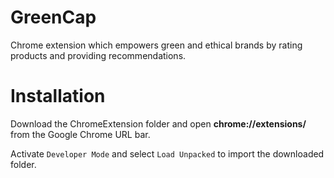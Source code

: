 # GreenCap
Chrome extension which empowers green and ethical brands by rating products and providing recommendations.

# Installation
Download the ChromeExtension folder and open **chrome://extensions/** from the Google Chrome URL bar.

Activate `Developer Mode` and select `Load Unpacked` to import the downloaded folder.
